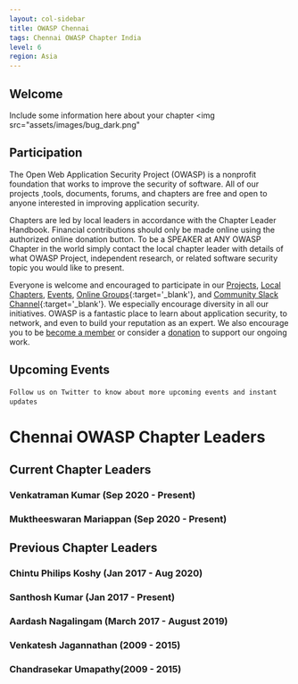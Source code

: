```yaml
---
layout: col-sidebar
title: OWASP Chennai
tags: Chennai OWASP Chapter India
level: 6
region: Asia
---
```


## Welcome
Include some information here about your chapter
<img src="assets/images/bug_dark.png"

## Participation
The Open Web Application Security Project (OWASP) is a nonprofit foundation that works to improve the security of software. All of our projects ,tools, documents, forums, and chapters are free and open to anyone interested in improving application security. 

Chapters are led by local leaders in accordance with the Chapter Leader Handbook. Financial contributions should only be made online using the authorized online donation button. To be a SPEAKER at ANY OWASP Chapter in the world simply contact the local chapter leader with details of what OWASP Project, independent research, or related software security topic you would like to present.

Everyone is welcome and encouraged to participate in our [Projects](/projects), [Local Chapters](/chapters), [Events](/events), [Online Groups](https://groups.google.com/a/owasp.com/){:target='_blank'}, and [Community Slack Channel](https://owasp.slack.com/){:target='_blank'}. We especially encourage diversity in all our initiatives. OWASP is a fantastic place to learn about application security, to network, and even to build your reputation as an expert. We also encourage you to be [become a member](/membership) or consider a [donation](/donate) to support our ongoing work.

## Upcoming Events
```Follow us on Twitter to know about more upcoming events and instant updates```

# **Chennai OWASP Chapter Leaders**

## Current Chapter Leaders

### Venkatraman Kumar (Sep 2020 - Present)

### Muktheeswaran Mariappan (Sep 2020 - Present)

## Previous Chapter Leaders

### Chintu Philips Koshy (Jan 2017 - Aug 2020)

### Santhosh Kumar (Jan 2017 - Present)

### Aardash Nagalingam (March 2017 - August 2019)

### Venkatesh Jagannathan (2009 - 2015)

### Chandrasekar Umapathy(2009 - 2015)

